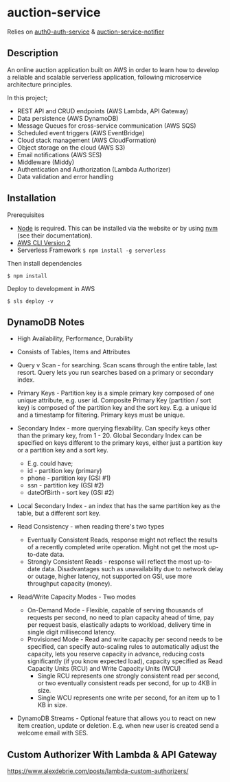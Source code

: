 # auction-service

Relies on [auth0-auth-service](https://github.com/AndrewCathcart/auth0-auth-service) & [auction-service-notifier](https://github.com/AndrewCathcart/auction-service)

## Description

An online auction application built on AWS in order to learn how to develop a reliable and scalable serverless application, following microservice architecture principles.

In this project;

- REST API and CRUD endpoints (AWS Lambda, API Gateway)
- Data persistence (AWS DynamoDB)
- Message Queues for cross-service communication (AWS SQS)
- Scheduled event triggers (AWS EventBridge)
- Cloud stack management (AWS CloudFormation)
- Object storage on the cloud (AWS S3)
- Email notifications (AWS SES)
- Middleware (Middy)
- Authentication and Authorization (Lambda Authorizer)
- Data validation and error handling

## Installation

Prerequisites

- [Node](https://nodejs.org/en/) is required. This can be installed via the website or by using [nvm](https://github.com/nvm-sh/nvm) (see their documentation).
- [AWS CLI Version 2](https://docs.aws.amazon.com/cli/latest/userguide/install-cliv2.html)
- Serverless Framework `$ npm install -g serverless`

Then install dependencies

`$ npm install`

Deploy to development in AWS

`$ sls deploy -v`

## DynamoDB Notes

- High Availability, Performance, Durability
- Consists of Tables, Items and Attributes
- Query v Scan - for searching. Scan scans through the entire table, last resort. Query lets you run searches based on a primary or secondary index.
- Primary Keys - Partition key is a simple primary key composed of one unique attribute, e.g. user id. Composite Primary Key (partition / sort key) is composed of the partition key and the sort key. E.g. a unique id and a timestamp for filtering. Primary keys must be unique.
- Secondary Index - more querying flexability. Can specify keys other than the primary key, from 1 - 20. Global Secondary Index can be specified on keys different to the primary keys, either just a partition key or a partition key and a sort key.

  - E.g. could have;
  - id - partition key (primary)
  - phone - partition key (GSI #1)
  - ssn - partition key (GSI #2)
  - dateOfBirth - sort key (GSI #2)

- Local Secondary Index - an index that has the same partition key as the table, but a different sort key.
- Read Consistency - when reading there's two types
  - Eventually Consistent Reads, response might not reflect the results of a recently completed write operation. Might not get the most up-to-date data.
  - Strongly Consistent Reads - response will reflect the most up-to-date data. Disadvantages such as unavailability due to network delay or outage, higher latency, not supported on GSI, use more throughput capacity (money).
- Read/Write Capacity Modes - Two modes
  - On-Demand Mode - Flexible, capable of serving thousands of requests per second, no need to plan capacity ahead of time, pay per request basis, elastically adapts to workload, delivery time in single digit millisecond latency.
  - Provisioned Mode - Read and write capacity per second needs to be specified, can specify auto-scaling rules to automatically adjust the capacity, lets you reserve capacity in advance, reducing costs significantly (if you know expected load), capacity specified as Read Capacity Units (RCU) and Write Capacity Units (WCU)
    - Single RCU represents one strongly consistent read per second, or two eventually consistent reads per second, for up to 4KB in size.
    - Single WCU represents one write per second, for an item up to 1 KB in size.
- DynamoDB Streams - Optional feature that allows you to react on new item creation, update or deletion. E.g. when new user is created send a welcome email with SES.

## Custom Authorizer With Lambda & API Gateway

https://www.alexdebrie.com/posts/lambda-custom-authorizers/

